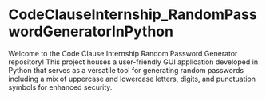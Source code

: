 # CodeClauseInternship_RandomPasswordGeneratorInPython
Welcome to the Code Clause Internship Random Password Generator repository! This project houses a user-friendly GUI application developed in Python that serves as a versatile tool for generating random passwords including a mix of uppercase and lowercase letters, digits, and punctuation symbols for enhanced security.
